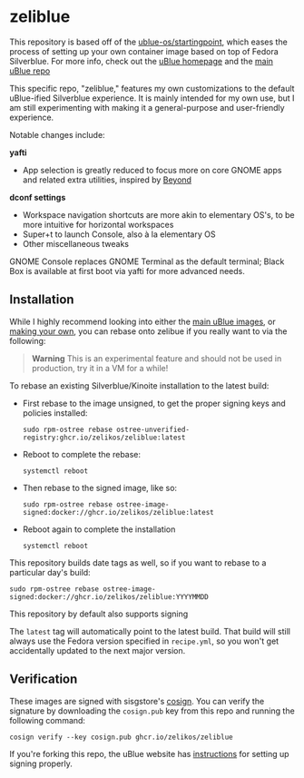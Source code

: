 # zeliblue

This repository is based off of the [ublue-os/startingpoint](https://github.com/ublue-os/startingpoint), which eases the process of setting up your own container image based on top of Fedora Silverblue. For more info, check out the [uBlue homepage](https://universal-blue.org/) and the [main uBlue repo](https://github.com/ublue-os/main/)

This specific repo, "zeliblue," features my own customizations to the default uBlue-ified Silverblue experience. It is mainly intended for my own use, but I am still experimenting with making it a general-purpose and user-friendly experience.

Notable changes include:

**yafti**
- App selection is greatly reduced to focus more on core GNOME apps and related extra utilities, inspired by [Beyond](https://github.com/ublue-os/beyond)

**dconf settings**
- Workspace navigation shortcuts are more akin to elementary OS's, to be more intuitive for horizontal workspaces
- Super+t to launch Console, also à la elementary OS
- Other miscellaneous tweaks

GNOME Console replaces GNOME Terminal as the default terminal; Black Box is available at first boot via yafti for more advanced needs.

## Installation

While I highly recommend looking into either the [main uBlue images](https://universal-blue.org/images/), or [making your own](https://universal-blue.org/tinker/make-your-own/), you can rebase onto zelibue if you really want to via the following:

> **Warning**
> This is an experimental feature and should not be used in production, try it in a VM for a while!

To rebase an existing Silverblue/Kinoite installation to the latest build:

- First rebase to the image unsigned, to get the proper signing keys and policies installed:
  ```
  sudo rpm-ostree rebase ostree-unverified-registry:ghcr.io/zelikos/zeliblue:latest
  ```
- Reboot to complete the rebase:
  ```
  systemctl reboot
  ```
- Then rebase to the signed image, like so:
  ```
  sudo rpm-ostree rebase ostree-image-signed:docker://ghcr.io/zelikos/zeliblue:latest
  ```
- Reboot again to complete the installation
  ```
  systemctl reboot
  ```


This repository builds date tags as well, so if you want to rebase to a particular day's build:

```
sudo rpm-ostree rebase ostree-image-signed:docker://ghcr.io/zelikos/zeliblue:YYYYMMDD
```

This repository by default also supports signing 

The `latest` tag will automatically point to the latest build. That build will still always use the Fedora version specified in `recipe.yml`, so you won't get accidentally updated to the next major version.

## Verification

These images are signed with sisgstore's [cosign](https://docs.sigstore.dev/cosign/overview/). You can verify the signature by downloading the `cosign.pub` key from this repo and running the following command:

    cosign verify --key cosign.pub ghcr.io/zelikos/zeliblue

If you're forking this repo, the uBlue website has [instructions](https://universal-blue.org/tinker/make-your-own/) for setting up signing properly.
